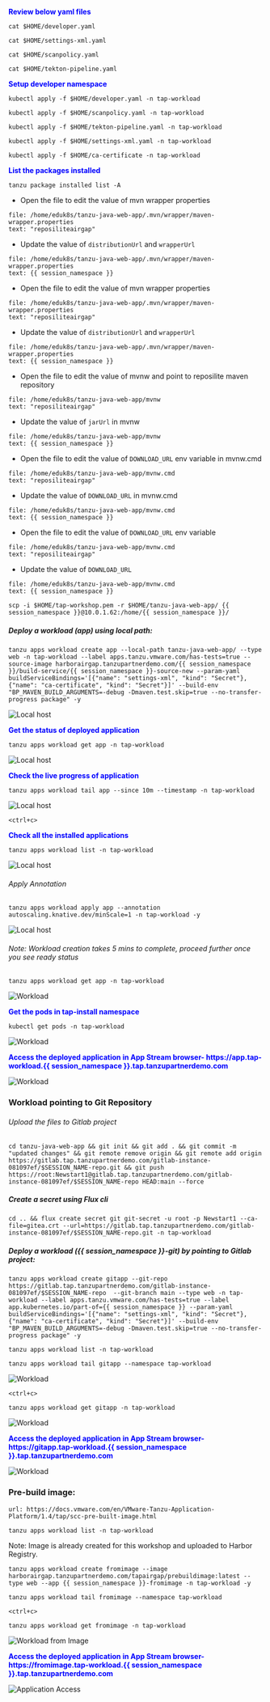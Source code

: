 <p style="color:blue"><strong> Review below yaml files </strong></p>

```execute
cat $HOME/developer.yaml
```

```execute
cat $HOME/settings-xml.yaml
```

```execute
cat $HOME/scanpolicy.yaml
```

```execute
cat $HOME/tekton-pipeline.yaml
```

<p style="color:blue"><strong> Setup developer namespace </strong></p>

```execute
kubectl apply -f $HOME/developer.yaml -n tap-workload
```

```execute
kubectl apply -f $HOME/scanpolicy.yaml -n tap-workload
```

```execute
kubectl apply -f $HOME/tekton-pipeline.yaml -n tap-workload
```

```execute
kubectl apply -f $HOME/settings-xml.yaml -n tap-workload
```

```execute
kubectl apply -f $HOME/ca-certificate -n tap-workload
```

<p style="color:blue"><strong> List the packages installed </strong></p>

```execute
tanzu package installed list -A
```

* Open the file to edit the value of mvn wrapper properties 
```editor:select-matching-text
file: /home/eduk8s/tanzu-java-web-app/.mvn/wrapper/maven-wrapper.properties
text: "reposiliteairgap"
```

* Update the value of `distributionUrl` and `wrapperUrl`
```editor:replace-text-selection
file: /home/eduk8s/tanzu-java-web-app/.mvn/wrapper/maven-wrapper.properties
text: {{ session_namespace }}
```

* Open the file to edit the value of mvn wrapper properties 
```editor:select-matching-text
file: /home/eduk8s/tanzu-java-web-app/.mvn/wrapper/maven-wrapper.properties
text: "reposiliteairgap"
```

* Update the value of `distributionUrl` and `wrapperUrl`
```editor:replace-text-selection
file: /home/eduk8s/tanzu-java-web-app/.mvn/wrapper/maven-wrapper.properties
text: {{ session_namespace }}
```

* Open the file to edit the value of mvnw and point to reposilite maven repository
```editor:select-matching-text
file: /home/eduk8s/tanzu-java-web-app/mvnw
text: "reposiliteairgap"
```

* Update the value of `jarUrl` in mvnw
```editor:replace-text-selection
file: /home/eduk8s/tanzu-java-web-app/mvnw
text: {{ session_namespace }}
```

* Open the file to edit the value of `DOWNLOAD_URL` env variable in mvnw.cmd
```editor:select-matching-text
file: /home/eduk8s/tanzu-java-web-app/mvnw.cmd
text: "reposiliteairgap"
```

* Update the value of `DOWNLOAD_URL` in mvnw.cmd
```editor:replace-text-selection
file: /home/eduk8s/tanzu-java-web-app/mvnw.cmd
text: {{ session_namespace }}
```

* Open the file to edit the value of `DOWNLOAD_URL` env variable
```editor:select-matching-text
file: /home/eduk8s/tanzu-java-web-app/mvnw.cmd
text: "reposiliteairgap"
```

* Update the value of `DOWNLOAD_URL`
```editor:replace-text-selection
file: /home/eduk8s/tanzu-java-web-app/mvnw.cmd
text: {{ session_namespace }}
```

```execute-2
scp -i $HOME/tap-workshop.pem -r $HOME/tanzu-java-web-app/ {{ session_namespace }}@10.0.1.62:/home/{{ session_namespace }}/
```

##### Deploy a workload (app) using local path: 

```execute
tanzu apps workload create app --local-path tanzu-java-web-app/ --type web -n tap-workload --label apps.tanzu.vmware.com/has-tests=true --source-image harborairgap.tanzupartnerdemo.com/{{ session_namespace }}/build-service/{{ session_namespace }}-source-new --param-yaml buildServiceBindings='[{"name": "settings-xml", "kind": "Secret"}, {"name": "ca-certificate", "kind": "Secret"}]' --build-env "BP_MAVEN_BUILD_ARGUMENTS=-debug -Dmaven.test.skip=true --no-transfer-progress package" -y
```

![Local host](images/airgap-19.png)


<p style="color:blue"><strong> Get the status of deployed application </strong></p>

```execute
tanzu apps workload get app -n tap-workload
```

![Local host](images/airgap-20.png)

<p style="color:blue"><strong> Check the live progress of application </strong></p>

```execute-1
tanzu apps workload tail app --since 10m --timestamp -n tap-workload
```

![Local host](images/airgap-81.png)

```execute-1
<ctrl+c>
```

<p style="color:blue"><strong> Check all the installed applications </strong></p>

```execute
tanzu apps workload list -n tap-workload
```

![Local host](images/airgap-89.png)

###### Apply Annotation

```execute
tanzu apps workload apply app --annotation autoscaling.knative.dev/minScale=1 -n tap-workload -y
```

![Local host](images/airgap-90.png)

###### Note: Workload creation takes 5 mins to complete, proceed further once you see ready status

```execute
tanzu apps workload get app -n tap-workload
```

![Workload](images/airgap-82.png)

<p style="color:blue"><strong> Get the pods in tap-install namespace </strong></p>

```execute
kubectl get pods -n tap-workload
```

![Workload](images/airgap-83.png)

<p style="color:blue"><strong> Access the deployed application in App Stream browser- https://app.tap-workload.{{ session_namespace }}.tap.tanzupartnerdemo.com</strong></p>

![Workload](images/airgap-92.png)

### Workload pointing to Git Repository

###### Upload the files to Gitlab project

```execute
cd tanzu-java-web-app && git init && git add . && git commit -m "updated changes" && git remote remove origin && git remote add origin https://gitlab.tap.tanzupartnerdemo.com/gitlab-instance-081097ef/$SESSION_NAME-repo.git && git push https://root:Newstart1@gitlab.tap.tanzupartnerdemo.com/gitlab-instance-081097ef/$SESSION_NAME-repo HEAD:main --force
```

##### Create a secret using Flux cli

```execute
cd .. && flux create secret git git-secret -u root -p Newstart1 --ca-file=gitea.crt --url=https://gitlab.tap.tanzupartnerdemo.com/gitlab-instance-081097ef/$SESSION_NAME-repo.git -n tap-workload
```

##### Deploy a workload ({{ session_namespace }}-git) by pointing to Gitlab project: 

```execute
tanzu apps workload create gitapp --git-repo https://gitlab.tap.tanzupartnerdemo.com/gitlab-instance-081097ef/$SESSION_NAME-repo  --git-branch main --type web -n tap-workload --label apps.tanzu.vmware.com/has-tests=true --label app.kubernetes.io/part-of={{ session_namespace }} --param-yaml buildServiceBindings='[{"name": "settings-xml", "kind": "Secret"}, {"name": "ca-certificate", "kind": "Secret"}]' --build-env "BP_MAVEN_BUILD_ARGUMENTS=-debug -Dmaven.test.skip=true --no-transfer-progress package" -y
```

```execute
tanzu apps workload list -n tap-workload
```

```execute
tanzu apps workload tail gitapp --namespace tap-workload
```

![Workload](images/airgap-94.png)

```execute-1
<ctrl+c>
```

```execute
tanzu apps workload get gitapp -n tap-workload
```

![Workload](images/airgap-93.png)

<p style="color:blue"><strong> Access the deployed application in App Stream browser- https://gitapp.tap-workload.{{ session_namespace }}.tap.tanzupartnerdemo.com</strong></p>

![Workload](images/airgap-96.png)

### Pre-build image: 

```dashboard:open-url
url: https://docs.vmware.com/en/VMware-Tanzu-Application-Platform/1.4/tap/scc-pre-built-image.html
```

```execute
tanzu apps workload list -n tap-workload
```

Note: Image is already created for this workshop and uploaded to Harbor Registry. 

```execute
tanzu apps workload create fromimage --image harborairgap.tanzupartnerdemo.com/tapairgap/prebuildimage:latest --type web --app {{ session_namespace }}-fromimage -n tap-workload -y
```

```execute-1
tanzu apps workload tail fromimage --namespace tap-workload
```

```execute-1
<ctrl+c>
```

```execute
tanzu apps workload get fromimage -n tap-workload
```

![Workload from Image](images/airgap-97.png)


<p style="color:blue"><strong> Access the deployed application in App Stream browser- https://fromimage.tap-workload.{{ session_namespace }}.tap.tanzupartnerdemo.com </strong></p>

![Application Access](images/airgap-99.png)
